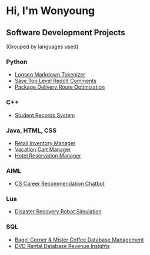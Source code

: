 # Hi, I'm Wonyoung

## Software Development Projects

(Grouped by languages used)

### Python

- [Logseq Markdown Tokenizer](https://github.com/wonyoung-jang/logseq-tokenizer)
- [Save Top Level Reddit Comments](https://github.com/wonyoung-jang/top-reddit-comments)
- [Package Delivery Route Optimization](https://github.com/wonyoung-jang/package-delivery-network)

### C++

- [Student Records System](https://github.com/wonyoung-jang/Student-Record-System)

### Java, HTML, CSS

- [Retail Inventory Manager](https://github.com/wonyoung-jang/retail-inventory-manager)
- [Vacation Cart Manager](https://github.com/wonyoung-jang/vacation-cart-manager)
- [Hotel Reservation Manager](https://github.com/wonyoung-jang/Hotel-Reservation-Manager)

### AIML

- [CS Career Recommendation Chatbot](https://github.com/wonyoung-jang/cs-career-chatbot)

### Lua

- [Disaster Recovery Robot Simulation](https://github.com/wonyoung-jang/Disaster-Recovery-Robot)

### SQL

- [Bagel Corner & Mister Coffee Database Management](https://github.com/wonyoung-jang/bagel-coffee-stores)
- [DVD Rental Database Revenue Insights](https://github.com/wonyoung-jang/dvd-rental-revenue)

<!--
**wonyoung-jang/wonyoung-jang** is a ✨ _special_ ✨ repository because its `README.md` (this file) appears on your GitHub profile.

Here are some ideas to get you started:

- 🔭 I’m currently working on ...
- 🌱 I’m currently learning ...
- 👯 I’m looking to collaborate on ...
- 🤔 I’m looking for help with ...
- 💬 Ask me about ...
- 📫 How to reach me: ...
- 😄 Pronouns: ...
- ⚡ Fun fact: ...
-->
